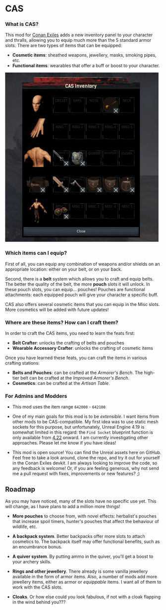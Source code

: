 # CAS

### What is CAS?
This mod for [Conan Exiles](https://www.conanexiles.com) adds a new inventory panel to your character and thralls, allowing you to equip much more than the 5 standard armor slots.
There are two types of items that can be equipped:

- **Cosmetic items**: sheathed weapons, jewellery, masks, smoking pipes, etc.
- **Functional items**: wearables that offer a buff or boost to your character.

![alt](docs/images/cas_inventory_1.jpg)

### Which items can I equip?

First of all, you can equip any combination of weapons and/or shields on an appropriate location: either on your belt, or on your back.

Second, there is a **belt** system which allows you to craft and equip belts. The better the quality of the belt, the more **pouch** slots it will unlock. In these pouch slots, you can equip... pouches! Pouches are functional attachments: each equipped pouch will give your character a specific buff.

CAS also offers several cosmetic items that you can equip in the Misc slots. More cosmetics will be added with future updates!

### Where are these items? How can I craft them?

In order to craft the CAS items, you need to learn the feats first:

- **Belt Crafter**: unlocks the crafting of belts and pouches
- **Wearable Accessory Crafter**: unlocks the crafting of cosmetic items

Once you have learned these feats, you can craft the items in various crafting stations:

- **Belts and Pouches**: can be crafted at the *Armorer's Bench*. The high-tier belt can be crafted at the *Improved Armorer's Bench*.
- **Cosmetics**: can be crafted at the *Artisan Table*.

### For Admins and Modders

- This mod uses the item range `642000` - `642100`

- One of my main goals for this mod is to be *extensible*. I want items from other mods to be CAS-compatible. My first idea was to use static mesh sockets for this purpose, but unfortunately, Unreal Engine 4.19 is somewhat limited in this regard: the `Find Socket` blueprint function is only available from [4.22](https://docs.unrealengine.com/en-US/Support/Builds/ReleaseNotes/4_22/index.html) onward. I am currently investigating other approaches. Please let me know if you have ideas!

- This mod is open source! You can find the Unreal assets here on GitHub. Feel free to take a look around, clone the repo, and try it out for yourself in the Conan Exiles devkit. I am always looking to improve the code, so any feedback is welcome! Or, if you are feeling generous, why not send me a pull request with fixes, improvements or new features? ;)

## Roadmap

As you may have noticed, many of the slots have no specific use yet. This will change, as I have plans to add a million more things!

* **More pouches** to choose from, with novel effects: herbalist's pouches that increase spoil timers, hunter's pouches that affect the behaviour of wildlife, etc.

* **A backpack system**. Better backpacks offer more slots to attach cosmetics to. The backpack itself may offer functional benefits, such as an encumbrance bonus.

* **A quiver system**. By putting ammo in the quiver, you'll get a boost to your archery skills.

* **Rings and other jewellery**. There already is some vanilla jewellery available in the form of armor items. Also, a number of mods add more jewellery items, either as armor or *equippable* items. I want all of them to work with the CAS slots.

* **Cloaks**. Or how else could you look fabulous, if not with a cloak flapping in the wind behind you???

